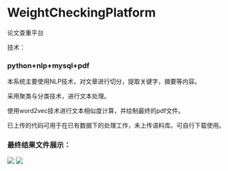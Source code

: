 # WeightCheckingPlatform
论文查重平台
 <div>
   <p style="font-family:#000">技术：<h3>python+nlp+mysql+pdf</h3></p>
   <p>本系统主要使用NLP技术，对文章进行切分，提取关键字，摘要等内容。</p>
   <p>采用聚类与分类技术，进行文本处理。</p>
   <p>使用word2vec技术进行文本相似度计算，并绘制最终的pdf文件。</p>
    <p>已上传的代码可用于在已有数据下的处理工作，未上传语料库。可自行下载使用。</p>
   <h3>最终结果文件展示：</h3>
  <img  src="show1.png" >
   
  <img  src="show2.png" >
   
   </div>
